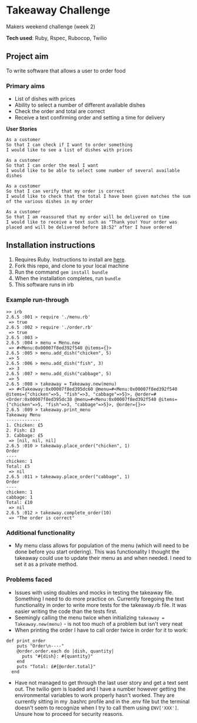 # Takeaway Challenge
Makers weekend challenge (week 2)

**Tech used**:
Ruby,
Rspec,
Rubocop,
Twilio

## Project aim
To write software that allows a user to order food

### Primary aims
* List of dishes with prices
* Ability to select a number of different available dishes
* Check the order and total are correct
* Receive a text confirming order and setting a time for delivery

**User Stories**
```
As a customer
So that I can check if I want to order something
I would like to see a list of dishes with prices

As a customer
So that I can order the meal I want
I would like to be able to select some number of several available dishes

As a customer
So that I can verify that my order is correct
I would like to check that the total I have been given matches the sum of the various dishes in my order

As a customer
So that I am reassured that my order will be delivered on time
I would like to receive a text such as "Thank you! Your order was placed and will be delivered before 18:52" after I have ordered
```

## Installation instructions
1. Requires Ruby. Instructions to install are [here](https://www.ruby-lang.org/en/documentation/installation/).
2. Fork this repo, and clone to your local machine
3. Run the command `gem install bundle`
4. When the installation completes, run `bundle` 
5. This software runs in irb

### Example run-through
```
>> irb
2.6.5 :001 > require './menu.rb'
 => true 
2.6.5 :002 > require './order.rb'
 => true 
2.6.5 :003 > 
2.6.5 :004 > menu = Menu.new
 => #<Menu:0x00007f8ed392f540 @items={}> 
2.6.5 :005 > menu.add_dish("chicken", 5)
 => 5 
2.6.5 :006 > menu.add_dish("fish", 3)
 => 3 
2.6.5 :007 > menu.add_dish("cabbage", 5)
 => 5 
2.6.5 :008 > takeaway = Takeaway.new(menu)
 => #<Takeaway:0x00007f8ed395dc60 @menu=#<Menu:0x00007f8ed392f540 @items={"chicken"=>5, "fish"=>3, "cabbage"=>5}>, @order=#<Order:0x00007f8ed395dc38 @menu=#<Menu:0x00007f8ed392f540 @items={"chicken"=>5, "fish"=>3, "cabbage"=>5}>, @order={}>> 
2.6.5 :009 > takeaway.print_menu
Takeaway Menu
-------------
1. Chicken: £5
2. Fish: £3
3. Cabbage: £5
 => [nil, nil, nil] 
2.6.5 :010 > takeaway.place_order("chicken", 1)
Order
----
chicken: 1
Total: £5
 => nil 
2.6.5 :011 > takeaway.place_order("cabbage", 1)
Order
----
chicken: 1
cabbage: 1
Total: £10
 => nil 
2.6.5 :012 > takeaway.complete_order(10)
 => "The order is correct" 
 ```

### Additional functionality
* My menu class allows for population of the menu (which will need to be done before you start ordering). This was functionality I thought the takeaway could use to update their menu as and when needed. I need to set it as a private method.

### Problems faced
* Issues with using doubles and mocks in testing the takeaway file. Something I need to do more practice on. Currently foregoing the text functionality in order to write more tests for the takeaway.rb file. It was easier writing the code than the tests first.
* Seemingly calling the menu twice when initializing `takeaway = Takeaway.new(menu)` - is not too much of a problem but isn't very neat
* When printing the order I have to call order twice in order for it to work:
```
def print_order
    puts "Order\n----" 
    @order.order.each do |dish, quantity|
      puts "#{dish}: #{quantity}"
    end
    puts "Total: £#{@order.total}"
  end
```
* Have not managed to get through the last user story and get a text sent out. The twilio gem is loaded and I have a number however getting the environmental variables to work properly hasn't worked. They are currently sitting in my .bashrc profile and in the .env file but the terminal doesn't seem to recognize when I try to call them using `ENV['XXX']`. Unsure how to proceed for security reasons. 
